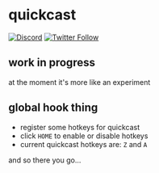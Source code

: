 # quickcast

[![Discord](https://img.shields.io/discord/611822838831251466?label=Discord&color=pink)](https://discord.gg/GdzjVvD)
[![Twitter Follow](https://img.shields.io/twitter/follow/Miezhiko.svg?style=social)](https://twitter.com/Miezhiko)

work in progress
----------------

at the moment it's more like an experiment

global hook thing
-----------------

 - register some hotkeys for quickcast
 - click `HOME` to enable or disable hotkeys
 - current quickcast hotkeys are: `Z` and `A`

and so there you go...
